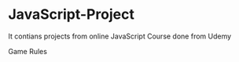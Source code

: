 # JavaScript-Project
It contians projects from online JavaScript Course done from Udemy

Game Rules 


